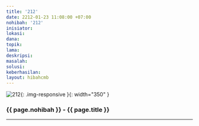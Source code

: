 ```yaml
---
title: '212'
date: 2212-01-23 11:08:00 +07:00
nohibah: '212'
inisiator:
lokasi:
dana:
topik:
lama:
deskripsi:
masalah:
solusi:
keberhasilan:
layout: hibahcmb
---
```


![212](/static/img/hibahcmb/212.png){: .img-responsive }{: width="350" }

### {{ page.nohibah }} - {{ page.title }}

---
